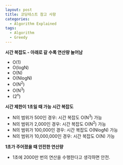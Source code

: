 ```yaml
---
layout: post
title: 코딩테스트 참고 사항
categories:
  - Algorithm Explained
tags:
  - Algorithm
  - Greedy
---
```


**시간 복잡도 - 아래로 갈 수록 연산량 늘어남**
* O(1)
* O(logN)
* O(N)
* O(NlogN)
* O(N<sup>2</sup>)
* O(N<sup>3</sup>)
* (2<sup>n</sup>)
  
**시간 제한이 1초일 때 가능 시간 복잡도**
* N의 범위가 500인 경우: 시간 복잡도 O(N<sup>3</sup>) 가능
* N의 범위가 2,000인 경우: 시간 복잡도 O(N<sup>2</sup>) 가능
* N의 범위가 100,000인 경우: 시간 복잡도 O(NlogN) 가능
* N의 범위가 10,000,000인 경우: 시간 복잡도 O(N) 가능

**1초가 주어졌을 때 안전한 연산량**
* 1초에 2000만 번의 연산을 수행한다고 생각하면 안전.